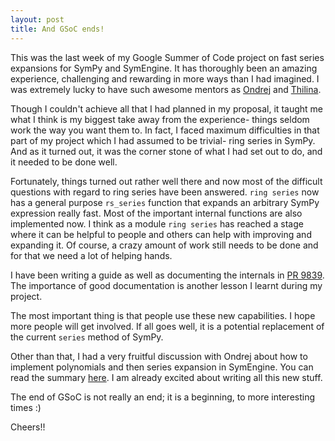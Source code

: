 ```yaml
---
layout: post
title: And GSoC ends!
---
```


This was the last week of my Google Summer of Code project on fast series
expansions for SymPy and SymEngine. It has thoroughly been an amazing experience,
challenging and rewarding in more ways than I had imagined. I was extremely
lucky to have such awesome mentors as [Ondrej](https://github.com/certik) and
[Thilina](https://github.com/thilinarmtb).

Though I couldn't achieve all that I had planned in my proposal, it taught me
what I think is my biggest take away from the experience- things seldom work the
way you want them to. In fact, I faced maximum difficulties in that part of my
project which I had assumed to be trivial- ring series in SymPy. And as it turned
out, it was the corner stone of what I had set out to do, and it needed to be
done well.

Fortunately, things turned out rather well there and now most of the difficult
questions with regard to ring series have been answered. ``ring series`` now has
a general purpose `rs_series` function that expands an arbitrary SymPy
expression really fast. Most of the important internal functions are also
implemented now. I think as a module `ring series` has reached a stage where it
can be helpful to people and others can help with improving and expanding it. Of
course, a crazy amount of work still needs to be done and for that we need a lot
of helping hands.

I have been writing a guide as well as documenting the internals in [PR
9839](https://github.com/sympy/sympy/pull/9839). The importance of good
documentation is another lesson I learnt during my project.

The most important thing is that people use these new capabilities. I hope more
people will get involved. If all goes well, it is a potential replacement of the
current `series` method of SymPy.

Other than that, I had a very fruitful discussion with Ondrej about how to
implement polynomials and then series expansion in SymEngine. You can read the
summary [here](https://github.com/sympy/symengine/wiki/En-route-to-Polynomial#design).
I am already excited about writing all this new stuff.

The end of GSoC is not really an end; it is a beginning, to more interesting
times :)

Cheers!!

